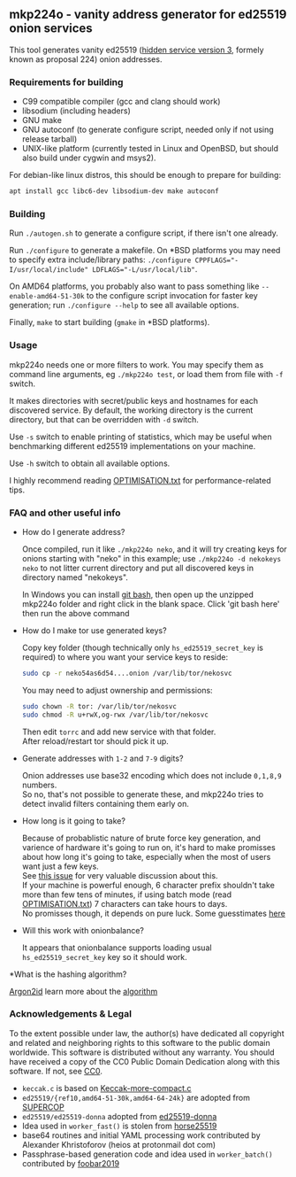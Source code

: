 ## mkp224o - vanity address generator for ed25519 onion services

This tool generates vanity ed25519 ([hidden service version 3][v3],
formely known as proposal 224) onion addresses.

### Requirements for building

* C99 compatible compiler (gcc and clang should work)
* libsodium (including headers)
* GNU make
* GNU autoconf (to generate configure script, needed only if not using release tarball)
* UNIX-like platform (currently tested in Linux and OpenBSD, but should
  also build under cygwin and msys2).

For debian-like linux distros, this should be enough to prepare for building:

```bash
apt install gcc libc6-dev libsodium-dev make autoconf
```

### Building

Run `./autogen.sh` to generate a configure script, if there isn't one already.

Run `./configure` to generate a makefile.
On \*BSD platforms you may need to specify extra include/library paths:
`./configure CPPFLAGS="-I/usr/local/include" LDFLAGS="-L/usr/local/lib"`.

On AMD64 platforms, you probably also want to pass something like
`--enable-amd64-51-30k` to the configure script invocation for faster key generation;
run `./configure --help` to see all available options.

Finally, `make` to start building (`gmake` in \*BSD platforms).

### Usage

mkp224o needs one or more filters to work.
You may specify them as command line arguments,
eg `./mkp224o test`, or load them from file with `-f` switch.

It makes directories with secret/public keys and hostnames
for each discovered service. By default, the working directory is the current
directory, but that can be overridden with `-d` switch.

Use `-s` switch to enable printing of statistics, which may be useful
when benchmarking different ed25519 implementations on your machine.

Use `-h` switch to obtain all available options.

I highly recommend reading [OPTIMISATION.txt][OPTIMISATION] for
performance-related tips.

### FAQ and other useful info

* How do I generate address?

  Once compiled, run it like `./mkp224o neko`, and it will try creating
  keys for onions starting with "neko" in this example; use `./mkp224o
  -d nekokeys neko` to not litter current directory and put all
  discovered keys in directory named "nekokeys".
  
  In Windows you can install [git bash](https://gitforwindows.org/), then open up the
  unzipped mkp224o folder and right click in the blank space.  Click 'git bash here' then run the above command

* How do I make tor use generated keys?

  Copy key folder (though technically only `hs_ed25519_secret_key` is required)
  to where you want your service keys to reside:

  ```bash
  sudo cp -r neko54as6d54....onion /var/lib/tor/nekosvc
  ```

  You may need to adjust ownership and permissions:

  ```bash
  sudo chown -R tor: /var/lib/tor/nekosvc
  sudo chmod -R u+rwX,og-rwx /var/lib/tor/nekosvc
  ```

  Then edit `torrc` and add new service with that folder.\
  After reload/restart tor should pick it up.

* Generate addresses with `1-2` and `7-9` digits?

  Onion addresses use base32 encoding which does not include `0,1,8,9`
  numbers.\
  So no, that's not possible to generate these, and mkp224o tries to
  detect invalid filters containing them early on.

* How long is it going to take?

  Because of probablistic nature of brute force key generation, and
  varience of hardware it's going to run on, it's hard to make promisses
  about how long it's going to take, especially when the most of users
  want just a few keys.\
  See [this issue][#27] for very valuable discussion about this.\
  If your machine is powerful enough, 6 character prefix shouldn't take
  more than few tens of minutes, if using batch mode (read
  [OPTIMISATION.txt][OPTIMISATION]) 7 characters can take hours
  to days.\
  No promisses though, it depends on pure luck. 
  Some guesstimates [here](https://www.jamieweb.net/blog/onionv3-vanity-address/#generation-times)

* Will this work with onionbalance?

  It appears that onionbalance supports loading usual
  `hs_ed25519_secret_key` key so it should work.
  
*What is the hashing algorithm?

[Argon2id](https://github.com/GiverofMemory/mkp224o/blob/master/main.c#L44) learn more about the [algorithm](https://en.wikipedia.org/wiki/Argon2)

### Acknowledgements & Legal

To the extent possible under law, the author(s) have dedicated all
copyright and related and neighboring rights to this software to the
public domain worldwide. This software is distributed without any
warranty.
You should have received a copy of the CC0 Public Domain Dedication
along with this software. If not, see [CC0][].

* `keccak.c` is based on [Keccak-more-compact.c][keccak.c]
* `ed25519/{ref10,amd64-51-30k,amd64-64-24k}` are adopted from
  [SUPERCOP][]
* `ed25519/ed25519-donna` adopted from [ed25519-donna][]
* Idea used in `worker_fast()` is stolen from [horse25519][]
* base64 routines and initial YAML processing work contributed by
  Alexander Khristoforov (heios at protonmail dot com)
* Passphrase-based generation code and idea used in `worker_batch()`
  contributed by [foobar2019][]

[v3]: https://gitweb.torproject.org/torspec.git/plain/rend-spec-v3.txt
[OPTIMISATION]: ./OPTIMISATION.txt
[#27]: https://github.com/cathugger/mkp224o/issues/27
[keccak.c]: https://github.com/XKCP/XKCP/blob/master/Standalone/CompactFIPS202/C/Keccak-more-compact.c
[CC0]: https://creativecommons.org/publicdomain/zero/1.0/
[SUPERCOP]: https://bench.cr.yp.to/supercop.html
[ed25519-donna]: https://github.com/floodyberry/ed25519-donna
[horse25519]: https://github.com/Yawning/horse25519
[foobar2019]: https://github.com/foobar2019
